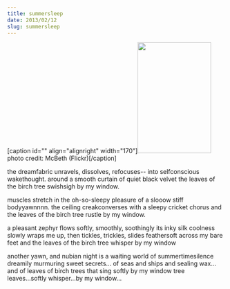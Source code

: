 ```yaml
---
title: summersleep
date: 2013/02/12
slug: summersleep
---
```


[caption id="" align="alignright" width="170"]<a href="http://www.flickr.com/photos/mcbeth/1421969136/"><img class=" " alt="" src="http://farm2.staticflickr.com/1401/1421969136_9d6b5e5400_n.jpg" width="170" height="256" /></a> photo credit: McBeth (Flickr)[/caption]

the dreamfabric unravels, dissolves, refocuses--
into selfconscious wakethought.
around a smooth curtain of quiet black velvet
the leaves of the birch tree swishsigh by my window.

muscles stretch in the oh-so-sleepy pleasure
of a slooow stiff bodyyawnnnn.
the ceiling creakconverses with a sleepy cricket chorus
and the leaves of the birch tree rustle by my window.

a pleasant zephyr flows softly, smoothly, soothingly
its inky silk coolness slowly wraps me up,
then tickles, trickles, slides feathersoft across my bare feet
and the leaves of the birch tree whisper by my window

another yawn, and nubian night is a waiting world of summertimesilence
dreamily murmuring sweet secrets...
of seas and ships and sealing wax...
and of leaves of birch trees that sing softly by my window
tree leaves...softly whisper...by my window...